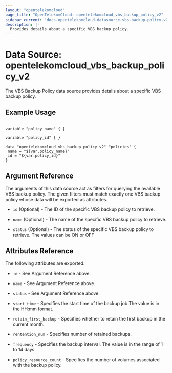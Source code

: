 ```yaml
---
layout: "opentelekomcloud"
page_title: "OpenTelekomCloud: opentelekomcloud_vbs_backup_policy_v2"
sidebar_current: "docs-opentelekomcloud-datasource-vbs-backup-policy-v2"
description: |-
  Provides details about a specific VBS backup policy.
---
```


# Data Source: opentelekomcloud_vbs_backup_policy_v2

The VBS Backup Policy data source provides details about a specific VBS backup policy.


## Example Usage

 ```hcl

 variable "policy_name" { }

 variable "policy_id" { }
    
data "opentelekomcloud_vbs_backup_policy_v2" "policies" {
  name = "${var.policy_name}"
  id = "${var.policy_id}"
}
 ```

## Argument Reference

The arguments of this data source act as filters for querying the available VBS backup policy.
The given filters must match exactly one VBS backup policy whose data will be exported as attributes.

* `id` (Optional) - The ID of the specific VBS backup policy to retrieve.

* `name` (Optional) - The name of the specific VBS backup policy to retrieve.

* `status` (Optional) - The status of the specific VBS backup policy to retrieve. The values can be ON or OFF

## Attributes Reference

The following attributes are exported:

* `id` - See Argument Reference above.

* `name` - See Argument Reference above.

* `status` - See Argument Reference above.

* `start_time` - Specifies the start time of the backup job.The value is in the HH:mm format.                                                         

* `retain_first_backup` - Specifies whether to retain the first backup in the current month. 

* `rentention_num` - Specifies number of retained backups.

* `frequency` - Specifies the backup interval. The value is in the range of 1 to 14 days.
 
* `policy_resource_count` - Specifies the number of volumes associated with the backup policy.